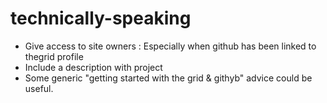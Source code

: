 # technically-speaking
- Give access to site owners : Especially when github has been linked to thegrid profile
- Include a description with project
- Some generic "getting started with the grid & githyb" advice could be useful.
